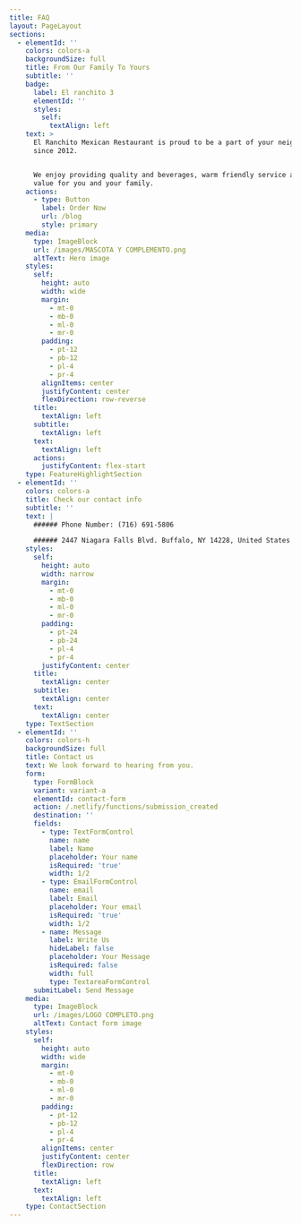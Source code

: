 ```yaml
---
title: FAQ
layout: PageLayout
sections:
  - elementId: ''
    colors: colors-a
    backgroundSize: full
    title: From Our Family To Yours
    subtitle: ''
    badge:
      label: El ranchito 3
      elementId: ''
      styles:
        self:
          textAlign: left
    text: >
      El Ranchito Mexican Restaurant is proud to be a part of your neighborthood
      since 2012.


      We enjoy providing quality and beverages, warm friendly service and good
      value for you and your family.
    actions:
      - type: Button
        label: Order Now
        url: /blog
        style: primary
    media:
      type: ImageBlock
      url: /images/MASCOTA Y COMPLEMENTO.png
      altText: Hero image
    styles:
      self:
        height: auto
        width: wide
        margin:
          - mt-0
          - mb-0
          - ml-0
          - mr-0
        padding:
          - pt-12
          - pb-12
          - pl-4
          - pr-4
        alignItems: center
        justifyContent: center
        flexDirection: row-reverse
      title:
        textAlign: left
      subtitle:
        textAlign: left
      text:
        textAlign: left
      actions:
        justifyContent: flex-start
    type: FeatureHighlightSection
  - elementId: ''
    colors: colors-a
    title: Check our contact info
    subtitle: ''
    text: |
      ###### Phone Number: (716) 691-5806

      ###### 2447 Niagara Falls Blvd. Buffalo, NY 14228, United States
    styles:
      self:
        height: auto
        width: narrow
        margin:
          - mt-0
          - mb-0
          - ml-0
          - mr-0
        padding:
          - pt-24
          - pb-24
          - pl-4
          - pr-4
        justifyContent: center
      title:
        textAlign: center
      subtitle:
        textAlign: center
      text:
        textAlign: center
    type: TextSection
  - elementId: ''
    colors: colors-h
    backgroundSize: full
    title: Contact us
    text: We look forward to hearing from you.
    form:
      type: FormBlock
      variant: variant-a
      elementId: contact-form
      action: /.netlify/functions/submission_created
      destination: ''
      fields:
        - type: TextFormControl
          name: name
          label: Name
          placeholder: Your name
          isRequired: 'true'
          width: 1/2
        - type: EmailFormControl
          name: email
          label: Email
          placeholder: Your email
          isRequired: 'true'
          width: 1/2
        - name: Message
          label: Write Us
          hideLabel: false
          placeholder: Your Message
          isRequired: false
          width: full
          type: TextareaFormControl
      submitLabel: Send Message
    media:
      type: ImageBlock
      url: /images/LOGO COMPLETO.png
      altText: Contact form image
    styles:
      self:
        height: auto
        width: wide
        margin:
          - mt-0
          - mb-0
          - ml-0
          - mr-0
        padding:
          - pt-12
          - pb-12
          - pl-4
          - pr-4
        alignItems: center
        justifyContent: center
        flexDirection: row
      title:
        textAlign: left
      text:
        textAlign: left
    type: ContactSection
---
```

